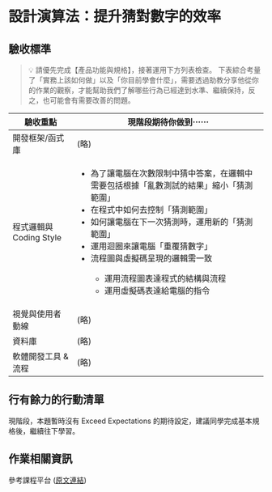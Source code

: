 # 設計演算法：提升猜對數字的效率

## 驗收標準

> 💡  請優先完成【產品功能與規格】，接著運用下方列表檢查。
下表綜合考量了「實務上該如何做」以及「你目前學會什麼」，需要透過助教分享他從你的作業的觀察，才能幫助我們了解哪些行為已經達到水準、繼續保持，反之，也可能會有需要改善的問題。

<table>
  <thead>
    <tr>
      <th>驗收重點</td>
      <th>現階段期待你做到⋯⋯</td>
    </tr>
  </thead>
  <tbody>
    <tr>
      <td>開發框架/函式庫</td>
      <td>(略)</td>
    </tr>
    <tr>
      <td>程式邏輯與 Coding Style</td>
      <td>
        <ul>
          <li>為了讓電腦在次數限制中猜中答案，在邏輯中需要包括根據「亂數測試的結果」縮小「猜測範圍」</li>
          <li>在程式中如何去控制「猜測範圍」</li>
          <li>如何讓電腦在下一次猜測時，運用新的「猜測範圍」</li>
          <li>運用迴圈來讓電腦「重覆猜數字」</li>
          <li>流程圖與虛擬碼呈現的邏輯需一致</li>
          <ul>
            <li>運用流程圖表達程式的結構與流程</li>
            <li>運用虛擬碼表達給電腦的指令</li>
          </ul>
        </ul>
      </td>
    </tr>
      <tr>
      <td>視覺與使用者動線</td>
      <td>(略)</td>
    </tr>
    <tr>
      <td>資料庫</td>
      <td>(略)</td>
    </tr>
      <tr>
      <td>軟體開發工具 & 流程</td>
      <td>(略)</td>
    </tr>
  </tbody>
</table>

## 行有餘力的行動清單

現階段，本題暫時沒有 Exceed Expectations 的期待設定，建議同學完成基本規格後，繼續往下學習。

## 作業相關資訊

參考課程平台 (<a href="https://lighthouse.alphacamp.co/courses/39/assignments/1206" target="_blank">原文連結</a>)

